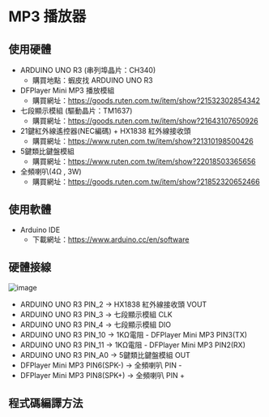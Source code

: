  MP3 播放器
============

使用硬體
--------

* ARDUINO UNO R3 (串列埠晶片：CH340)
    * 購買地點：蝦皮找 ARDUINO UNO R3
* DFPlayer Mini MP3 播放模組
    * 購買網址：https://goods.ruten.com.tw/item/show?21532302854342
* 七段顯示模組 (驅動晶片：TM1637)
    * 購買網址：https://goods.ruten.com.tw/item/show?21643107650926
* 21鍵紅外線遙控器(NEC編碼) + HX1838 紅外線接收頭 
    * 購買網址：https://www.ruten.com.tw/item/show?21310198500426
* 5鍵類比鍵盤模組
    * 購買網址：https://www.ruten.com.tw/item/show?22018503365656
* 全頻喇叭(4Ω , 3W)
    * 購買網址：https://goods.ruten.com.tw/item/show?21852320652466

使用軟體
--------

* Arduino IDE
    * 下載網址：https://www.arduino.cc/en/software

硬體接線
---------

 ![image](https://github.com/liping588/mp3_player/blob/master/image/mp3_link.jpeg)

* ARDUINO UNO R3 PIN_2  -> HX1838 紅外線接收頭 VOUT
* ARDUINO UNO R3 PIN_3  -> 七段顯示模組 CLK
* ARDUINO UNO R3 PIN_4  -> 七段顯示模組 DIO
* ARDUINO UNO R3 PIN_10 -> 1KΩ電阻 - DFPlayer Mini MP3 PIN3(TX)
* ARDUINO UNO R3 PIN_11 -> 1KΩ電阻 - DFPlayer Mini MP3 PIN2(RX)
* ARDUINO UNO R3 PIN_A0 -> 5鍵類比鍵盤模組 OUT
* DFPlayer Mini MP3 PIN6(SPK-) -> 全頻喇叭 PIN -
* DFPlayer Mini MP3 PIN8(SPK+) -> 全頻喇叭 PIN +

程式碼編譯方法
--------------

